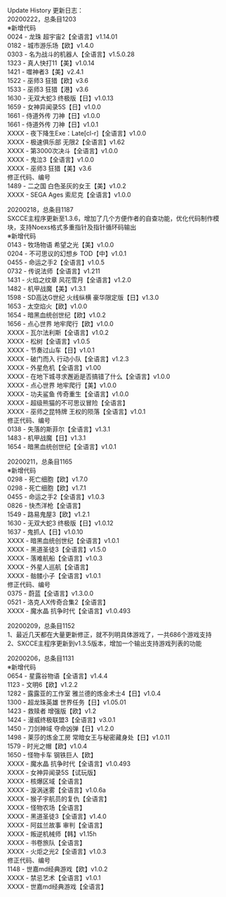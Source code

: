Update History 更新日志：  
20200222，总条目1203  
※新增代码  
0024 - 龙珠 超宇宙2【全语言】v1.14.01  
0182 - 城市游乐场【欧】v1.4.0  
0303 - 名为战斗的机器人【全语言】v1.5.0.28  
1323 - 真人快打11【美】v1.0.14  
1421 - 噬神者3【美】v2.4.1  
1522 - 巫师3 狂猎【欧】v3.6  
1533 - 巫师3 狂猎【港】v3.6  
1630 - 无双大蛇3 终极版【日】v1.0.13  
1659 - 女神异闻录5S【日】v1.0.0  
1661 - 侍道外传 刀神【日】v1.0.0  
1661 - 侍道外传 刀神【日】v1.0.1  
XXXX - 夜下降生Exe：Late[cl-r]【全语言】v1.0.0  
XXXX - 极速俱乐部 无限2【全语言】v1.62  
XXXX - 第3000次决斗【全语言】v1.0.0  
XXXX - 鬼泣3【全语言】v1.0.0  
XXXX - 巫师3 狂猎【美】v3.6  
修正代码、编号  
1489 - 二之国 白色圣灰的女王【美】v1.0.2  
XXXX - SEGA Ages 索尼克【全语言】v1.0.0  
  
20200218，总条目1187  
SXCCE主程序更新至1.3.6，增加了几个方便作者的自查功能，优化代码制作模块，支持Noexs格式多重指针及指针循环码输出  
※新增代码  
0143 - 牧场物语 希望之光【美】v1.0.0  
0204 - 不可思议的幻想乡 TOD【中】v1.0.1  
0455 - 命运之手2【全语言】v1.0.5  
0732 - 传说法师【全语言】v1.211  
1431 - 火焰之纹章 风花雪月【全语言】v1.2.0  
1482 - 机甲战魔【美】v1.3.1  
1598 - SD高达G世纪 火线纵横 豪华限定版【日】v1.3.0  
1653 - 太空焰火【欧】v1.0.0  
1654 - 暗黑血统创世纪【欧】v1.0.2  
1656 - 点心世界 地牢爬行【欧】v1.0.0  
XXXX - 瓦尔法利斯【全语言】v1.0.2  
XXXX - 松树【全语言】v1.0.5  
XXXX - 节奏过山车【日】v1.0.1  
XXXX - 破门而入 行动小队【全语言】v1.2.3  
XXXX - 外星危机【全语言】v1.00  
XXXX - 在地下城寻求邂逅是否搞错了什么【全语言】v1.0.0  
XXXX - 点心世界 地牢爬行【美】v1.0.0  
XXXX - 功夫鲨鱼 传奇重生【全语言】v1.0.0  
XXXX - 超级熊猫的不可思议冒险【全语言】  
XXXX - 巫师之昆特牌 王权的陨落【全语言】v1.0.1  
修正代码、编号  
0138 - 失落的斯菲尔【全语言】v1.3.1  
1483 - 机甲战魔【日】v1.3.1  
1654 - 暗黑血统创世纪【全语言】v1.0.1  
  
20200211，总条目1165  
※新增代码  
0298 - 死亡细胞【欧】v1.7.0  
0298 - 死亡细胞【欧】v1.7.1  
0455 - 命运之手2【全语言】v1.0.3  
0826 - 快杰洋枪【全语言】  
1549 - 路易鬼屋3【欧】v1.2.1  
1630 - 无双大蛇3 终极版【日】v1.0.12  
1637 - 鬼抓人【日】v1.0.10  
XXXX - 暗黑血统创世纪【全语言】v1.0.1  
XXXX - 黑道圣徒3【全语言】v1.5.0  
XXXX - 落难航船【全语言】v1.0.3  
XXXX - 外星人巡航【全语言】   
XXXX - 骷髅小子【全语言】v1.0.1  
修正代码、编号  
0375 - 蔚蓝【全语言】v1.3.0.0  
0521 - 洛克人X传奇合集2【全语言】  
XXXX - 魔水晶 抗争时代【全语言】v1.0.493  
  
20200209，总条目1152  
1、最近几天都在大量更新修正，就不列明具体游戏了，一共686个游戏支持  
2、SXCCE主程序更新到v1.3.5版本，增加一个输出支持游戏列表的功能  
  
20200206，总条目1131  
※新增代码  
0654 - 星露谷物语【全语言】v1.4.4  
1123 - 文明6【欧】v1.2.2  
1282 - 露露亚的工作室 雅兰德的炼金术士4【日】v1.0.4  
1300 - 超龙珠英雄 世界任务【日】v1.05.01  
1423 - 救赎者 增强版【欧】v1.2  
1424 - 漫威终极联盟3【全语言】v3.0.1  
1450 - 刀剑神域 夺命凶弹【日】v1.2.0  
1498 - 莱莎的炼金工房 常暗女王与秘密藏身处【日】v1.0.11  
1579 - 时光之帽【欧】v1.0.4  
1650 - 怪物卡车 钢铁巨人【欧】  
XXXX - 魔水晶 抗争时代【全语言】v1.0.493  
XXXX - 女神异闻录5S【试玩版】  
XXXX - 核爆区域【全语言】  
XXXX - 漩涡迷雾【全语言】v1.0.6a  
XXXX - 猴子宇航员的复仇【全语言】  
XXXX - 怪物农场【全语言】  
XXXX - 黑道圣徒3【全语言】v1.4.0  
XXXX - 阿兹兰故事 审判【全语言】  
XXXX - 叛逆机械师【韩】v1.15h  
XXXX - 书卷旅队【全语言】  
XXXX - 火炬之光2【全语言】v1.0.3  
修正代码、编号  
1148 - 世嘉md经典游戏【欧】v1.0.2  
XXXX - 禁忌艺术【全语言】v1.0.1  
XXXX - 世嘉md经典游戏【全语言】
